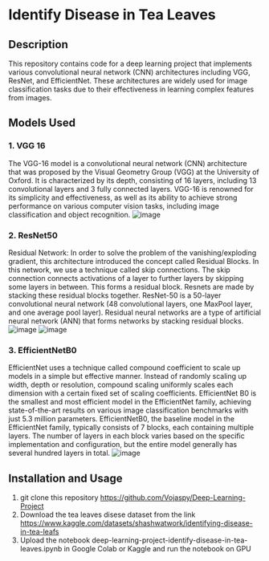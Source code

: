# Identify Disease in Tea Leaves

## Description
This repository contains code for a deep learning project that implements various convolutional neural network (CNN) architectures including VGG, ResNet, and EfficientNet. These architectures are widely used for image classification tasks due to their effectiveness in learning complex features from images.


## Models Used
### 1. VGG 16
The VGG-16 model is a convolutional neural network (CNN) architecture that was proposed by the Visual Geometry Group (VGG) at the University of Oxford. It is characterized by its depth, consisting of 16 layers, including 13 convolutional layers and 3 fully connected layers. VGG-16 is renowned for its simplicity and effectiveness, as well as its ability to achieve strong performance on various computer vision tasks, including image classification and object recognition.
![image](https://github.com/Vojaspy/Deep-Learning-Project/assets/116672030/0e7d9374-9821-4e06-a6b9-f54ad61963d8)


### 2. ResNet50
Residual Network: In order to solve the problem of the vanishing/exploding gradient, this architecture introduced the concept called Residual Blocks. In this network, we use a technique called skip connections. The skip connection connects activations of a  layer to further layers by skipping some layers in between. This forms a residual block. Resnets are made by stacking these residual blocks together.
ResNet-50 is a 50-layer convolutional neural network (48 convolutional layers, one MaxPool layer, and one average pool layer). Residual neural networks are a type of artificial neural network (ANN) that forms networks by stacking residual blocks.
![image](https://github.com/Vojaspy/Deep-Learning-Project/assets/116672030/5929507b-856b-41c2-8e2d-a5e56cfcb927)
![image](https://github.com/Vojaspy/Deep-Learning-Project/assets/116672030/6cbcb65b-1597-4415-b10c-ac9c59853f5b)

### 3. EfficientNetB0
EfficientNet uses a technique called compound coefficient to scale up models in a simple but effective manner. Instead of randomly scaling up width, depth or resolution, compound scaling uniformly scales each dimension with a certain fixed set of scaling coefficients.
EfficientNet B0 is the smallest and most efficient model in the EfficientNet family, achieving state-of-the-art results on various image classification benchmarks with just 5.3 million parameters.
EfficientNetB0, the baseline model in the EfficientNet family, typically consists of 7 blocks, each containing multiple layers. The number of layers in each block varies based on the specific implementation and configuration, but the entire model generally has several hundred layers in total.
![image](https://github.com/Vojaspy/Deep-Learning-Project/assets/116672030/d1eb716f-cf69-4baf-985c-a8291ec4805a)


## Installation and Usage
1. git clone this repository https://github.com/Vojaspy/Deep-Learning-Project
2. Download the tea leaves disese dataset from the link https://www.kaggle.com/datasets/shashwatwork/identifying-disease-in-tea-leafs
3. Upload the notebook deep-learning-project-identify-disease-in-tea-leaves.ipynb in Google Colab or Kaggle and run the notebook on GPU




